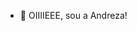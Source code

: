 - 👋 OIIIIEEE, sou a Andreza!


<!---
andrezamonteiro/andrezamonteiro is a ✨ special ✨ repository because its `README.md` (this file) appears on your GitHub profile.
You can click the Preview link to take a look at your changes.
--->
